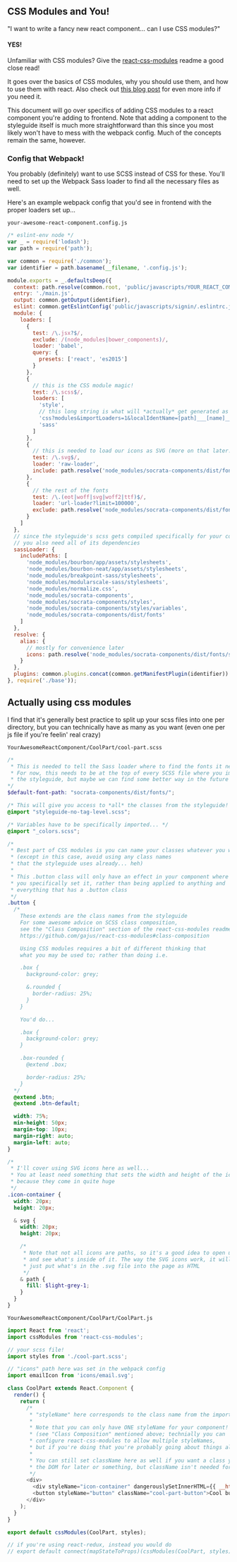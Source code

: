 ## CSS Modules and You!
"I want to write a fancy new react component... can I use CSS modules?"
#### YES!

Unfamiliar with CSS modules? Give the [react-css-modules](https://github.com/gajus/react-css-modules) readme a good close read!

It goes over the basics of CSS modules, why you should use them, and how to use them with react.
Also check out [this blog post](https://glenmaddern.com/articles/css-modules) for even more info if you need it.


This document will go over specifics of adding CSS modules to a react component you're adding to frontend.
Note that adding a component to the styleguide itself is much more straightforward than this since you most likely won't have to mess with the
webpack config. Much of the concepts remain the same, however.

### Config that Webpack!

You probably (definitely) want to use SCSS instead of CSS for these. You'll need to set up the Webpack Sass loader to find all the necessary files as well.

Here's an example webpack config that you'd see in frontend with the proper loaders set up...

`your-awesome-react-component.config.js`
```js
/* eslint-env node */
var _ = require('lodash');
var path = require('path');

var common = require('./common');
var identifier = path.basename(__filename, '.config.js');

module.exports = _.defaultsDeep({
  context: path.resolve(common.root, 'public/javascripts/YOUR_REACT_COMPONENT'),
  entry: './main.js',
  output: common.getOutput(identifier),
  eslint: common.getEslintConfig('public/javascripts/signin/.eslintrc.json'),
  module: {
    loaders: [
      {
        test: /\.jsx?$/,
        exclude: /(node_modules|bower_components)/,
        loader: 'babel',
        query: {
          presets: ['react', 'es2015']
        }
      },
      {
        // this is the CSS module magic!
        test: /\.scss$/,
        loaders: [
          'style',
          // this long string is what will *actually* get generated as the classname for your components
          'css?modules&importLoaders=1&localIdentName=[path]___[name]__[local]___[hash:base64:5]',
          'sass'
        ]
      },
      {
        // this is needed to load our icons as SVG (more on that later!)
        test: /\.svg$/,
        loader: 'raw-loader',
        include: path.resolve('node_modules/socrata-components/dist/fonts/svg')
      },
      {
        // the rest of the fonts
        test: /\.(eot|woff|svg|woff2|ttf)$/,
        loader: 'url-loader?limit=100000',
        exclude: path.resolve('node_modules/socrata-components/dist/fonts/svg')
      }
    ]
  },
  // since the styleguide's scss gets compiled specifically for your component,
  // you also need all of its dependencies
  sassLoader: {
    includePaths: [
      'node_modules/bourbon/app/assets/stylesheets',
      'node_modules/bourbon-neat/app/assets/stylesheets',
      'node_modules/breakpoint-sass/stylesheets',
      'node_modules/modularscale-sass/stylesheets',
      'node_modules/normalize.css',
      'node_modules/socrata-components',
      'node_modules/socrata-components/styles',
      'node_modules/socrata-components/styles/variables',
      'node_modules/socrata-components/dist/fonts'
    ]
  },
  resolve: {
    alias: {
      // mostly for convenience later
      icons: path.resolve('node_modules/socrata-components/dist/fonts/svg')
    }
  },
  plugins: common.plugins.concat(common.getManifestPlugin(identifier))
}, require('./base'));
```

## Actually using css modules

I find that it's generally best practice to split up your scss files into one per directory, but you can technically have as many as you want (even one per js file if you're feelin' real crazy)

`YourAwesomeReactComponent/CoolPart/cool-part.scss`
```scss
/*
 * This is needed to tell the Sass loader where to find the fonts it needs...
 * For now, this needs to be at the top of every SCSS file where you import
 * the styleguide, but maybe we can find some better way in the future
*/
$default-font-path: "socrata-components/dist/fonts/";

/* This will give you access to *all* the classes from the styleguide! */
@import "styleguide-no-tag-level.scss";

/* Variables have to be specifically imported... */
@import "_colors.scss";

/*
 * Best part of CSS modules is you can name your classes whatever you want!
 * (except in this case, avoid using any class names
 * that the styleguide uses already... heh)
 *
 * This .button class will only have an effect in your component where
 * you specifically set it, rather than being applied to anything and
 * everything that has a .button class
 */
.button {
  /*
    These extends are the class names from the styleguide
    For some awesome advice on SCSS class composition,
    see the "Class Composition" section of the react-css-modules readme
    https://github.com/gajus/react-css-modules#class-composition

    Using CSS modules requires a bit of different thinking that
    what you may be used to; rather than doing i.e.

    .box {
      background-color: grey;

      &.rounded {
        border-radius: 25%;
      }
    }

    You'd do...

    .box {
      background-color: grey;
    }

    .box-rounded {
      @extend .box;

      border-radius: 25%;
    }
  */
  @extend .btn;
  @extend .btn-default;

  width: 75%;
  min-height: 50px;
  margin-top: 10px;
  margin-right: auto;
  margin-left: auto;
}

/*
 * I'll cover using SVG icons here as well...
 * You at least need something that sets the width and height of the icon,
 * because they come in quite huge
 */
.icon-container {
  width: 20px;
  height: 20px;

  & svg {
    width: 20px;
    height: 20px;

    /*
     * Note that not all icons are paths, so it's a good idea to open up the .svg file
     * and see what's inside of it. The way the SVG icons work, it will *literally*
     * just put what's in the .svg file into the page as HTML
     */
    & path {
      fill: $light-grey-1;
    }
  }
}
```


`YourAwesomeReactComponent/CoolPart/CoolPart.js`
```js
import React from 'react';
import cssModules from 'react-css-modules';

// your scss file!
import styles from './cool-part.scss';

// "icons" path here was set in the webpack config
import emailIcon from 'icons/email.svg';

class CoolPart extends React.Component {
  render() {
    return (
      /*
       * "styleName" here corresponds to the class name from the imported stylesheet
       *
       * Note that you can only have ONE styleName for your component!
       * (see "Class Composition" mentioned above; technially you can
       * configure react-css-modules to allow multiple styleNames,
       * but if you're doing that you're probably going about things all wrong)
       *
       * You can still set className here as well if you want a class you can query
       * the DOM for later or something, but className isn't needed for styles at all
       */
      <div>
        <div styleName="icon-container" dangerouslySetInnerHTML={{ __html: emailIcon }} />
        <button styleName="button" className="cool-part-button">Cool button!</button>
      </div>
    );
  }
}

export default cssModules(CoolPart, styles);

// if you're using react-redux, instead you would do
// export default connect(mapStateToProps)(cssModules(CoolPart, styles));
```
